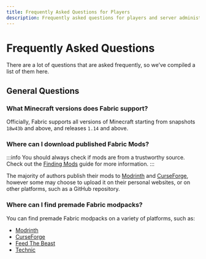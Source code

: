 ```yaml
---
title: Frequently Asked Questions for Players
description: Frequently asked questions for players and server administrators relating to Fabric.
---
```


# Frequently Asked Questions

There are a lot of questions that are asked frequently, so we’ve compiled a list of them here.

## General Questions

### What Minecraft versions does Fabric support?

Officially, Fabric supports all versions of Minecraft starting from snapshots `18w43b` and above, and releases `1.14` and above.

### Where can I download published Fabric Mods?

:::info
You should always check if mods are from a trustworthy source. Check out the [Finding Mods](./finding-mods.md) guide for more information.
:::

The majority of authors publish their mods to [Modrinth](https://modrinth.com/mods?g=categories:%27fabric%27) and [CurseForge](https://www.curseforge.com/minecraft/search?page=1\&pageSize=20\&sortType=1\&class=mc-mods\&gameFlavorsIds=4), however some may choose to upload it on their personal websites, or on other platforms, such as a GitHub repository.

### Where can I find premade Fabric modpacks?

You can find premade Fabric modpacks on a variety of platforms, such as:

- [Modrinth](https://modrinth.com/modpacks?g=categories:%27fabric%27)
- [CurseForge](https://www.curseforge.com/minecraft/search?page=1\&pageSize=20\&sortType=1\&class=modpacks\&gameFlavorsIds=4)
- [Feed The Beast](https://www.feed-the-beast.com/ftb-app)
- [Technic](https://www.technicpack.net/modpacks)
